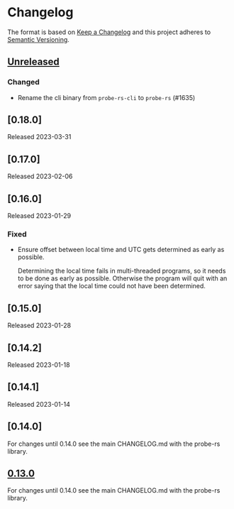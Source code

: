 # Changelog

The format is based on [Keep a Changelog](https://keepachangelog.com/en/1.0.0/)
and this project adheres to [Semantic Versioning](https://semver.org/spec/v2.0.0.html).

## [Unreleased]

### Changed

- Rename the cli binary from `probe-rs-cli` to `probe-rs` (#1635)

## [0.18.0]

Released 2023-03-31

## [0.17.0]

Released 2023-02-06

## [0.16.0]

Released 2023-01-29
### Fixed

- Ensure offset between local time and UTC gets determined as early as possible.

  Determining the local time fails in multi-threaded programs, so it needs to be
  done as early as possible. Otherwise the program will quit with an error saying that the local time could not have been determined.

## [0.15.0]

Released 2023-01-28



## [0.14.2]

Released 2023-01-18

## [0.14.1]

Released 2023-01-14

## [0.14.0]

For changes until 0.14.0 see the main CHANGELOG.md with the probe-rs library.

## [0.13.0]

For changes until 0.14.0 see the main CHANGELOG.md with the probe-rs library.

[unreleased]: https://github.com/probe-rs/probe-rs/compare/v0.18.0...master
[v0.18.0]: https://github.com/probe-rs/probe-rs/compare/v0.17.0...v0.18.0
[v0.17.0]: https://github.com/probe-rs/probe-rs/compare/v0.16.0...v0.17.0
[v0.16.0]: https://github.com/probe-rs/probe-rs/compare/v0.15.0...v0.16.0
[v0.15.0]: https://github.com/probe-rs/probe-rs/compare/v0.14.2...v0.15.0
[v0.14.2]: https://github.com/probe-rs/probe-rs/compare/v0.14.1...v0.14.2
[v0.14.1]: https://github.com/probe-rs/probe-rs/compare/v0.13.0...v0.14.1
[0.13.0]: https://github.com/probe-rs/probe-rs/releases/tag/v0.13.0
